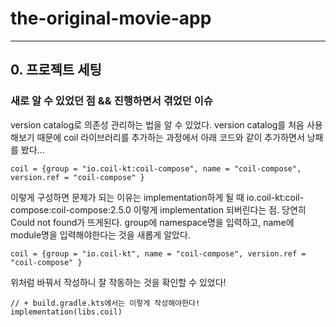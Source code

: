 # the-original-movie-app

-------------------------------
## 0. 프로젝트 세팅

### 새로 알 수 있었던 점 && 진행하면서 겪었던 이슈
version catalog로 의존성 관리하는 법을 알 수 있었다.
version catalog를 처음 사용해보기 때문에 coil 라이브러리를 추가하는 과정에서 아래 코드와 같이 추가하면서 낭패를 봤다...
```
coil = {group = "io.coil-kt:coil-compose", name = "coil-compose", version.ref = "coil-compose" }
```

이렇게 구성하면 문제가 되는 이유는 implementation하게 될 때 io.coil-kt:coil-compose:coil-compose:2.5.0 이렇게 implementation 되버린다는 점.
당연히 Could not found가 뜨게된다.
group에 namespace명을 입력하고, name에 module명을 입력해야한다는 것을 새롭게 알았다.

```
coil = {group = "io.coil-kt", name = "coil-compose", version.ref = "coil-compose" }
```
위처럼 바꿔서 작성하니 잘 작동하는 것을 확인할 수 있었다!


```
// + build.gradle.kts에서는 이렇게 작성해야한다!
implementation(libs.coil)
```
